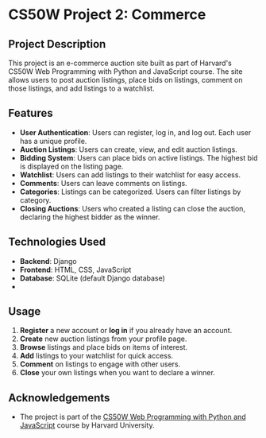# CS50W Project 2: Commerce

## Project Description

This project is an e-commerce auction site built as part of Harvard's CS50W Web Programming with Python and JavaScript course. The site allows users to post auction listings, place bids on listings, comment on those listings, and add listings to a watchlist.

## Features

- **User Authentication**: Users can register, log in, and log out. Each user has a unique profile.
- **Auction Listings**: Users can create, view, and edit auction listings.
- **Bidding System**: Users can place bids on active listings. The highest bid is displayed on the listing page.
- **Watchlist**: Users can add listings to their watchlist for easy access.
- **Comments**: Users can leave comments on listings.
- **Categories**: Listings can be categorized. Users can filter listings by category.
- **Closing Auctions**: Users who created a listing can close the auction, declaring the highest bidder as the winner.

## Technologies Used

- **Backend**: Django
- **Frontend**: HTML, CSS, JavaScript
- **Database**: SQLite (default Django database)
- 
## Usage
1. **Register** a new account or **log in** if you already have an account.
2. **Create** new auction listings from your profile page.
3. **Browse** listings and place bids on items of interest.
4. **Add** listings to your watchlist for quick access.
5. **Comment** on listings to engage with other users.
6. **Close** your own listings when you want to declare a winner.

## Acknowledgements
- The project is part of the [CS50W Web Programming with Python and JavaScript](https://cs50.harvard.edu/web/2020/) course by Harvard University.

